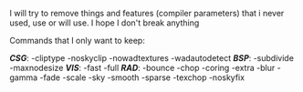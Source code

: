 I will try to remove things and features (compiler parameters) that i never used, use or will use. I hope I don't break anything

Commands that I only want to keep:

***CSG***: -cliptype -noskyclip -nowadtextures -wadautodetect
***BSP***: -subdivide -maxnodesize
***VIS***: -fast -full
***RAD***: -bounce -chop -coring -extra -blur -gamma -fade -scale -sky -smooth -sparse -texchop -noskyfix
